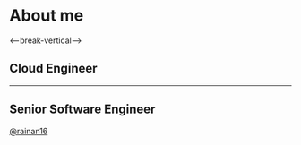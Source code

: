 <!-- .slide: data-background-image="https://avatars.githubusercontent.com/u/27016852" data-background-opacity="0.2" -->
# About me
<--break-vertical-->

<!-- .slide: data-background-image="https://avatars.githubusercontent.com/u/27016852" data-background-opacity="0.2" data-transition="fade" -->
## Cloud Engineer
---
## Senior Software Engineer
[@rainan16](mailto:27016852+rainan16@users.noreply.github.com)
